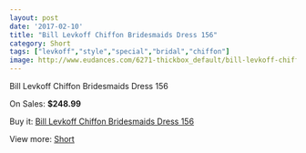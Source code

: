 ```yaml
---
layout: post
date: '2017-02-10'
title: "Bill Levkoff Chiffon Bridesmaids Dress 156"
category: Short
tags: ["levkoff","style","special","bridal","chiffon"]
image: http://www.eudances.com/6271-thickbox_default/bill-levkoff-chiffon-bridesmaids-dress-156.jpg
---
```

Bill Levkoff Chiffon Bridesmaids Dress 156

On Sales: **$248.99**
<a href="https://www.eudances.com/en/short/2265-bill-levkoff-chiffon-bridesmaids-dress-156.html"><amp-img layout="responsive" width="600" height="600" src="//www.eudances.com/6271-thickbox_default/bill-levkoff-chiffon-bridesmaids-dress-156.jpg" alt="Bill Levkoff Chiffon Bridesmaids Dress 156 0" /></a>
<a href="https://www.eudances.com/en/short/2265-bill-levkoff-chiffon-bridesmaids-dress-156.html"><amp-img layout="responsive" width="600" height="600" src="//www.eudances.com/6272-thickbox_default/bill-levkoff-chiffon-bridesmaids-dress-156.jpg" alt="Bill Levkoff Chiffon Bridesmaids Dress 156 1" /></a>

Buy it: [Bill Levkoff Chiffon Bridesmaids Dress 156](https://www.eudances.com/en/short/2265-bill-levkoff-chiffon-bridesmaids-dress-156.html "Bill Levkoff Chiffon Bridesmaids Dress 156")

View more: [Short](https://www.eudances.com/en/25-short "Short")